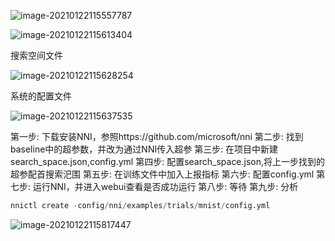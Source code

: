 ![image-20210122115557787](C:%5CUsers%5C86182%5CAppData%5CRoaming%5CTypora%5Ctypora-user-images%5Cimage-20210122115557787.png)

![image-20210122115613404](C:%5CUsers%5C86182%5CAppData%5CRoaming%5CTypora%5Ctypora-user-images%5Cimage-20210122115613404.png)

搜索空间文件

![image-20210122115628254](C:%5CUsers%5C86182%5CAppData%5CRoaming%5CTypora%5Ctypora-user-images%5Cimage-20210122115628254.png)

系统的配置文件

![image-20210122115637535](C:%5CUsers%5C86182%5CAppData%5CRoaming%5CTypora%5Ctypora-user-images%5Cimage-20210122115637535.png)

第一步: 下载安装NNI，参照https://github.com/microsoft/nni
第二步: 找到baseline中的超参数，并改为通过NNI传入超参
第三步: 在项目中新建search_space.json,config.yml
第四步: 配置search_space.json,将上一步找到的超参配首搜索汜围
第五步: 在训练文件中加入上报指标
第六步: 配置config.yml
第七步: 运行NNI，并进入webui查看是否成功运行
第八步: 等待
第九步: 分析

```python
nnictl create -config/nni/examples/trials/mnist/config.yml
```

![image-20210122115817447](C:%5CUsers%5C86182%5CAppData%5CRoaming%5CTypora%5Ctypora-user-images%5Cimage-20210122115817447.png)